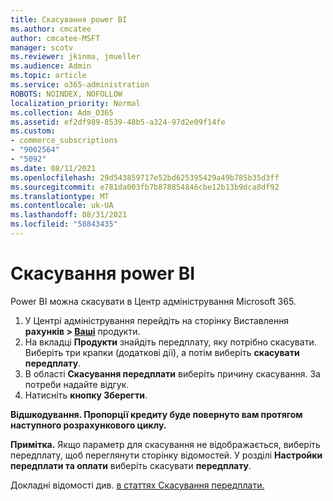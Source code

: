 ```yaml
---
title: Скасування power BI
ms.author: cmcatee
author: cmcatee-MSFT
manager: scotv
ms.reviewer: jkinma, jmueller
ms.audience: Admin
ms.topic: article
ms.service: o365-administration
ROBOTS: NOINDEX, NOFOLLOW
localization_priority: Normal
ms.collection: Adm_O365
ms.assetid: ef2df989-8539-48b5-a324-97d2e09f14fe
ms.custom:
- commerce_subscriptions
- "9002564"
- "5092"
ms.date: 08/11/2021
ms.openlocfilehash: 29d543859717e52bd625395429a49b785b35d3ff
ms.sourcegitcommit: e781da003fb7b878854846cbe12b13b9dca8df92
ms.translationtype: MT
ms.contentlocale: uk-UA
ms.lasthandoff: 08/31/2021
ms.locfileid: "58843435"
---
```

# <a name="cancel-power-bi"></a>Скасування power BI

Power BI можна скасувати в Центр адміністрування Microsoft 365.

1. У Центрі адміністрування перейдіть на сторінку Виставлення **рахунків > [Ваші](https://go.microsoft.com/fwlink/p/?linkid=842054)** продукти.
2. На вкладці **Продукти** знайдіть передплату, яку потрібно скасувати. Виберіть три крапки (додаткові дії), а потім виберіть **скасувати передплату**.
3. В області **Скасування передплати** виберіть причину скасування. За потреби надайте відгук.
4. Натисніть **кнопку Зберегти**.

**Відшкодування. Пропорції кредиту буде повернуто вам протягом наступного розрахункового циклу.**

**Примітка.** Якщо параметр для скасування не відображається, виберіть передплату, щоб переглянути сторінку відомостей. У розділі **Настройки передплати та оплати** виберіть скасувати **передплату**.

Докладні відомості див. [в статтях Скасування передплати.](https://docs.microsoft.com/microsoft-365/commerce/subscriptions/cancel-your-subscription)